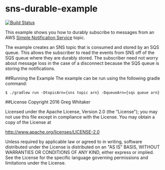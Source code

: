 sns-durable-example
===

[![Build Status](https://travis-ci.org/gregwhitaker/sns-durable-example.svg?branch=master)](https://travis-ci.org/gregwhitaker/sns-durable-example)

This example shows you how to durably subscribe to messages from an AWS [Simple Notification Service](https://aws.amazon.com/sns/) topic.

The example creates an SNS topic that is consumed and stored by an SQS queue.  This allows the subscriber to read the events from SNS
off of the SQS queue where they are durably stored.  The subscriber need not worry about message loss in the case of a disconnect 
because the SQS queue is storing the notifications.

##Running the Example
The example can be run using the following gradle command:

```
$ ./gradlew run -DtopicArn={sns topic arn} -DqueueArn={sqs queue arn}
```

##License
Copyright 2016 Greg Whitaker

Licensed under the Apache License, Version 2.0 (the "License"); you may not use this file except in compliance with the License. You may obtain a copy of the License at

http://www.apache.org/licenses/LICENSE-2.0

Unless required by applicable law or agreed to in writing, software distributed under the License is distributed on an "AS IS" BASIS, WITHOUT WARRANTIES OR CONDITIONS OF ANY KIND, either express or implied. See the License for the specific language governing permissions and limitations under the License.
